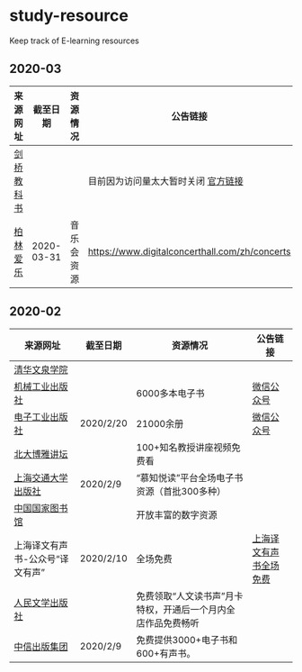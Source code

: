 # study-resource
Keep track of E-learning resources

## 2020-03

| 来源网址 | 截至日期 | 资源情况 | 公告链接 |
| -------- | -------- | -------- | -------- |
| [剑桥教科书](https://www.cambridge.org/core/what-we-publish/textbooks) | | | 目前因为访问量太大暂时关闭 [官方链接](https://www.cambridge.org/core/what-we-publish/textbooks) |
| [柏林爱乐](https://www.digitalconcerthall.com/zh/concerts) | 2020-03-31 | 音乐会资源 | https://www.digitalconcerthall.com/zh/concerts |

## 2020-02

| 来源网址 | 截至日期 | 资源情况 | 公告链接 |
| -------- | -------- | -------- | -------- |
| [清华文泉学院](https://lib-nuanxin.wqxuetang.com/#/) |  |  |  |
| [机械工业出版社](https://ebooks.cmanuf.com) |  | 6000多本电子书 | [微信公众号](https://mp.weixin.qq.com/s?__biz=MjM5NTU3ODIyMQ==&mid=2651184580&idx=1&sn=b0fdce9f85f9d9c9faee59a4a4b085ae&chksm=bd0715c68a709cd023f883b0365d738ddd3fd40027d74ed01f7fa2191049f3b36238837063c6&mpshare=1&scene=23&srcid=0201T7MAHXCeSHCDLl7yXMCi&sharer_sharetime=1580562876320&sharer_shareid=f3f72646b997844e2ea195dd7cbd7eaa#rd) |
| [电子工业出版社](https://yd.51zhy.cn/) | 2020/2/20 | 21000余册 | [微信公众号](https://mp.weixin.qq.com/s?__biz=MjM5OTEzMjg3Mw==&mid=2653829171&idx=1&sn=658f100d209d2c8f4213f6745537259b&chksm=bd1ab3958a6d3a83a7f2d7e511c0022b7dfc0cf5a80576e12f2881d348d7c466fcc4e71f845f&mpshare=1&scene=23&srcid=&sharer_sharetime=1580627628528&sharer_shareid=f3f72646b997844e2ea195dd7cbd7eaa#rd) |
| [北大博雅讲坛](http://www.pupbook.com/) | | 100+知名教授讲座视频免费看 |  |
| [上海交通大学出版社](http://www.jiaodapress.com.cn/) | 2020/2/9 | “慕知悦读”平台全场电子书资源（首批300多种） | |
| [中国国家图书馆](http://www.nlc.cn) | | 开放丰富的数字资源 | |
| 上海译文有声书-公众号“译文有声” | 2020/2/10 | 全场免费 | [上海译文有声书全场免费](http://culture.ycwb.com/2020-02/01/content_30520132.htm) |
| [人民文学出版社](http://www.rw-cn.com/) | | 免费领取“人文读书声”月卡特权，开通后一个月内全店作品免费畅听 | |
| [中信出版集团](http://press.citic/) | 2020/2/9 | 免费提供3000+电子书和600+有声书。 | |

